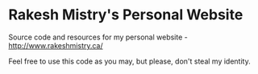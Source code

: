 Rakesh Mistry's Personal Website
================================

Source code and resources for my personal website - http://www.rakeshmistry.ca/

Feel free to use this code as you may, but please, don't steal my identity.
